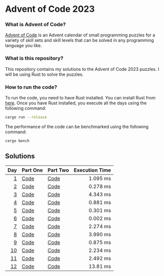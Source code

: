 # Advent of Code 2023

### What is Advent of Code?
[Advent of Code](https://adventofcode.com/) is an Advent calendar of small programming puzzles for a variety of skill sets and skill levels that can be solved in any programming language you like.

### What is this repository?
This repository contains my solutions to the Advent of Code 2023 puzzles. I will be using Rust to solve the puzzles.

### How to run the code?
To run the code, you need to have Rust installed. You can install Rust from [here](https://www.rust-lang.org/tools/install). Once you have Rust installed, you execute all the days using the following command:

```bash
cargo run --release
```

The performance of the code can be benchmarked using the following command:

```bash
cargo bench
```


## Solutions

| Day                                        | Part One               | Part Two               | Execution Time |
| -----------------------------------------: | ---------------------- | ---------------------- | -------------: |
| [1](https://adventofcode.com/2023/day/1)   | [Code](src/day_01a.rs) | [Code](src/day_01b.rs) | 1.095 ms       |
| [2](https://adventofcode.com/2023/day/2)   | [Code](src/day_02a.rs) | [Code](src/day_02b.rs) | 0.278 ms       |
| [3](https://adventofcode.com/2023/day/3)   | [Code](src/day_03a.rs) | [Code](src/day_03b.rs) | 4.343 ms       |
| [4](https://adventofcode.com/2023/day/4)   | [Code](src/day_04.rs)  | [Code](src/day_04.rs)  | 0.881 ms       |
| [5](https://adventofcode.com/2023/day/5)   | [Code](src/day_05.rs)  | [Code](src/day_05.rs)  | 0.301 ms       |
| [6](https://adventofcode.com/2023/day/6)   | [Code](src/day_06.rs)  | [Code](src/day_06.rs)  | 0.002 ms       |
| [7](https://adventofcode.com/2023/day/7)   | [Code](src/day_07.rs)  | [Code](src/day_07.rs)  | 2.274 ms       |
| [8](https://adventofcode.com/2023/day/8)   | [Code](src/day_08.rs)  | [Code](src/day_08.rs)  | 3.990 ms       |
| [9](https://adventofcode.com/2023/day/9)   | [Code](src/day_09.rs)  | [Code](src/day_09.rs)  | 0.875 ms       |
| [10](https://adventofcode.com/2023/day/10) | [Code](src/day_10.rs)  | [Code](src/day_10.rs)  | 2.234 ms       |
| [11](https://adventofcode.com/2023/day/11) | [Code](src/day_11.rs)  | [Code](src/day_11.rs)  | 2.492 ms       |
| [12](https://adventofcode.com/2023/day/12) | [Code](src/day_12.rs)  | [Code](src/day_12.rs)  | 13.81 ms       |